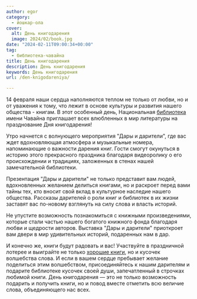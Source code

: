 ```yaml
---
author: egor
category:
  - йошкар-ола
cover:
  alt: День книгодарения
  image: 2024/02/book.jpg
date: "2024-02-11T09:00:34+00:00"
tag:
  - библиотека-чавайна
title: День книгодарения
description: День книгодарения
keywords: День книгодарения
url: /den-knigodareniya/

---
```

14 февраля наши сердца наполняются теплом не только от любви, но и от уважения к тому, что лежит в основе культуры и развития нашего общества - книгам. В этот особенный день, Национальная [библиотека](/pamyatnik-chavajnu/) имени Чавайна приглашает всех влюбленных в мир литературы на празднование Дня книгодарения!

Утро начнется с волнующего мероприятия "Дары и дарители", где вас ждет вдохновляющая атмосфера и музыкальные номера, напоминающие о важности дарения книг. Гости смогут окунуться в историю этого прекрасного праздника благодаря видеоролику о его происхождении и традициях, заложенных в стенах нашей замечательной библиотеки.

Презентация "Дары и дарители" не только представит вам людей, вдохновленных желанием делиться книгами, но и раскроет перед вами тайны тех, кто вносит свой вклад в культурное наследие нашего общества. Рассказы дарителей о роли книг и библиотек в их жизни заставят вас по-новому взглянуть на силу слова и власть историй.

Не упустите возможность познакомиться с книжными произведениями, которые стали частью нашего богатого книжного фонда благодаря любви и щедрости авторов. Выставка "Дары и дарители" приоткроет вам двери в мир удивительных историй, подаренных нам в дар.

И конечно же, книги будут радовать и вас! Участвуйте в праздничной лотерее и выиграйте не только [хорошие книги](/kniga_darit_vdohnovenie/), но и кусочек волшебства слова. И если в вашем сердце пребывает желание поделиться этим волшебством, присоединяйтесь к нашим дарителям и подарите библиотеке кусочек своей души, запечатленный в строчках любимой книги. День книгодарения — это не только возможность подарить и получить книги, но и повод вместе отметить всю величие слова, объединяющего нас всех.

